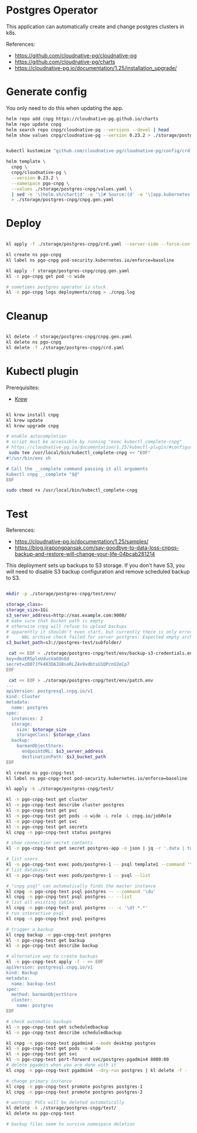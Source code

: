 
# Postgres Operator

This application can automatically create and change postgres clusters in k8s.

References:
- https://github.com/cloudnative-pg/cloudnative-pg
- https://github.com/cloudnative-pg/charts
- https://cloudnative-pg.io/documentation/1.25/installation_upgrade/

# Generate config

You only need to do this when updating the app.

```bash
helm repo add cnpg https://cloudnative-pg.github.io/charts
helm repo update cnpg
helm search repo cnpg/cloudnative-pg --versions --devel | head
helm show values cnpg/cloudnative-pg --version 0.23.2 > ./storage/postgres-cnpg/default-values.yaml
```

```bash

kubectl kustomize "github.com/cloudnative-pg/cloudnative-pg/config/crd?ref=v1.25.1" > ./storage/postgres-cnpg/crd.yaml

helm template \
  cnpg \
  cnpg/cloudnative-pg \
  --version 0.23.2 \
  --namespace pgo-cnpg \
  --values ./storage/postgres-cnpg/values.yaml \
  | sed -e '\|helm.sh/chart|d' -e '\|# Source:|d' -e '\|app.kubernetes.io/managed-by|d' -e '\|app.kubernetes.io/instance|d' -e '\|app.kubernetes.io/part-of|d' \
  > ./storage/postgres-cnpg/cnpg.gen.yaml

```

# Deploy

```bash

kl apply -f ./storage/postgres-cnpg/crd.yaml --server-side --force-conflicts

kl create ns pgo-cnpg
kl label ns pgo-cnpg pod-security.kubernetes.io/enforce=baseline

kl apply -f storage/postgres-cnpg/cnpg.gen.yaml
kl -n pgo-cnpg get pod -o wide

# sometimes postgres operator is stuck
kl -n pgo-cnpg logs deployments/cnpg > ./cnpg.log

```

# Cleanup

```bash

kl delete -f storage/postgres-cnpg/cnpg.gen.yaml
kl delete ns pgo-cnpg
kl delete -f ./storage/postgres-cnpg/crd.yaml

```

# Kubectl plugin

Prerequisites:
- [Krew](../../docs/k8s/krew.md#install)

```bash

kl krew install cnpg
kl krew update
kl krew upgrade cnpg

# enable autocompletion
# script must be accessible by running "exec kubectl_complete-cnpg"
# https://cloudnative-pg.io/documentation/1.25/kubectl-plugin/#configuring-auto-completion
 sudo tee /usr/local/bin/kubectl_complete-cnpg << "EOF"
#!/usr/bin/env sh

# Call the __complete command passing it all arguments
kubectl cnpg __complete "$@"
EOF

sudo chmod +x /usr/local/bin/kubectl_complete-cnpg

```

# Test

References:
- https://cloudnative-pg.io/documentation/1.25/samples/
- https://blog.jirapongpansak.com/say-goodbye-to-data-loss-cnpgs-backup-and-restore-will-change-your-life-04bcab281214

This deployment sets up backups to S3 storage.
If you don't have S3, you will need to disable S3 backup configuration
and remove scheduled backup to S3.

```bash

mkdir -p ./storage/postgres-cnpg/test/env/

storage_class=
storage_size=1Gi
s3_server_address=http://nas.example.com:9000/
# make sure that bucket path is empty
# otherwise cnpg will refuse to upload backups
# apparently it shouldn't even start, but currently there is only error in logs:
#     WAL archive check failed for server postgres: Expected empty archive
s3_bucket_path=s3://postgres-test/subfolder/

 cat << EOF > ./storage/postgres-cnpg/test/env/backup-s3-credentials.env
key=dmzER5pleUdusVaG9n8d
secret=zD07Jfk483DAJU8soRLZ4x9xdbtsU1QPcnU2eCp7
EOF

 cat << EOF > ./storage/postgres-cnpg/test/env/patch.env
---
apiVersion: postgresql.cnpg.io/v1
kind: Cluster
metadata:
  name: postgres
spec:
  instances: 2
  storage:
    size: $storage_size
    storageClass: $storage_class
  backup:
    barmanObjectStore:
      endpointURL: $s3_server_address
      destinationPath: $s3_bucket_path
EOF

kl create ns pgo-cnpg-test
kl label ns pgo-cnpg-test pod-security.kubernetes.io/enforce=baseline

kl apply -k ./storage/postgres-cnpg/test/

kl -n pgo-cnpg-test get cluster
kl -n pgo-cnpg-test describe cluster postgres
kl -n pgo-cnpg-test get pvc
kl -n pgo-cnpg-test get pods -o wide -L role -L cnpg.io/jobRole
kl -n pgo-cnpg-test get svc
kl -n pgo-cnpg-test get secrets
kl cnpg -n pgo-cnpg-test status postgres

# show connection secret contents
kl -n pgo-cnpg-test get secret postgres-app -o json | jq -r '.data | to_entries | map(.value |= @base64d) | from_entries'

# list users
kl -n pgo-cnpg-test exec pods/postgres-1 -- psql template1 --command '\du'
# list databases
kl -n pgo-cnpg-test exec pods/postgres-1 -- psql --list

# "cnpg psql" can automatically finds the master instance
kl cnpg -n pgo-cnpg-test psql postgres -- --command '\du'
kl cnpg -n pgo-cnpg-test psql postgres -- --list
# list all existing tables
kl cnpg -n pgo-cnpg-test psql postgres -- -c '\dt *.*'
# run interactive psql
kl cnpg -n pgo-cnpg-test psql postgres

# trigger a backup
kl cnpg backup -n pgo-cnpg-test postgres
kl -n pgo-cnpg-test get backup
kl -n pgo-cnpg-test describe backup

# alternative way to create backups
kl -n pgo-cnpg-test apply -f - << EOF
apiVersion: postgresql.cnpg.io/v1
kind: Backup
metadata:
  name: backup-test
spec:
  method: barmanObjectStore
  cluster:
    name: postgres
EOF

# check automatic backups
kl -n pgo-cnpg-test get scheduledbackup
kl -n pgo-cnpg-test describe scheduledbackup

kl cnpg -n pgo-cnpg-test pgadmin4 --mode desktop postgres
kl -n pgo-cnpg-test get pods -o wide
kl -n pgo-cnpg-test get svc
kl -n pgo-cnpg-test port-forward svc/postgres-pgadmin4 8080:80
# delete pgadmin when you are done with it
kl cnpg -n pgo-cnpg-test pgadmin4 --dry-run postgres | kl delete -f -

# change primary instance
kl cnpg -n pgo-cnpg-test promote postgres postgres-1
kl cnpg -n pgo-cnpg-test promote postgres postgres-2

# warning: PVCs will be deleted automatically
kl delete -k ./storage/postgres-cnpg/test/
kl delete ns pgo-cnpg-test

# backup files seem to survive namespace deletion

```
